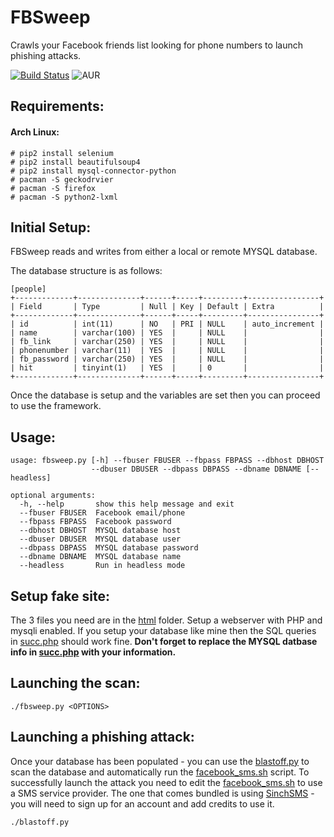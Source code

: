 # FBSweep
Crawls your Facebook friends list looking for phone numbers to launch phishing attacks. 

[![Build Status](https://travis-ci.org/aedenmurray/FBSweep.svg?branch=master)](https://travis-ci.org/aedenmurray/FBSweep)
![AUR](https://img.shields.io/aur/license/yaourt.svg)

## Requirements:
#### Arch Linux:
```
# pip2 install selenium
# pip2 install beautifulsoup4
# pip2 install mysql-connector-python
# pacman -S geckodrvier 
# pacman -S firefox
# pacman -S python2-lxml
```
## Initial Setup:
FBSweep reads and writes from either a local or remote MYSQL database. 

The database structure is as follows:
```
[people]
+-------------+--------------+------+-----+---------+----------------+
| Field       | Type         | Null | Key | Default | Extra          |
+-------------+--------------+------+-----+---------+----------------+
| id          | int(11)      | NO   | PRI | NULL    | auto_increment |
| name        | varchar(100) | YES  |     | NULL    |                |
| fb_link     | varchar(250) | YES  |     | NULL    |                |
| phonenumber | varchar(11)  | YES  |     | NULL    |                |
| fb_password | varchar(250) | YES  |     | NULL    |                |
| hit         | tinyint(1)   | YES  |     | 0       |                |
+-------------+--------------+------+-----+---------+----------------+
```
Once the database is setup and the variables are set then you can proceed to use the framework.
## Usage:
```
usage: fbsweep.py [-h] --fbuser FBUSER --fbpass FBPASS --dbhost DBHOST
                  --dbuser DBUSER --dbpass DBPASS --dbname DBNAME [--headless]

optional arguments:
  -h, --help       show this help message and exit
  --fbuser FBUSER  Facebook email/phone
  --fbpass FBPASS  Facebook password
  --dbhost DBHOST  MYSQL database host
  --dbuser DBUSER  MYSQL database user
  --dbpass DBPASS  MYSQL database password
  --dbname DBNAME  MYSQL database name
  --headless       Run in headless mode

```

## Setup fake site:
The 3 files you need are in the [html](html/) folder. Setup a webserver with PHP and mysqli enabled. If you setup your database like mine then the SQL queries in [succ.php](html/succ.php) should work fine. **Don't forget to replace the MYSQL datbase info in [succ.php](html/succ.php) with your information.** 


## Launching the scan:
```
./fbsweep.py <OPTIONS>
```

## Launching a phishing attack:
Once your database has been populated - you can use the [blastoff.py](blastoff.py) to scan the database and automatically run the [facebook_sms.sh](facebook_sms.sh) script. To successfully launch the attack you need to edit the [facebook_sms.sh](facebook_sms.sh) to use a SMS service provider. The one that comes bundled is using [SinchSMS](https://www.sinch.com/products/sms-api/) - you will need to sign up for an account and add credits to use it.
```
./blastoff.py
```
